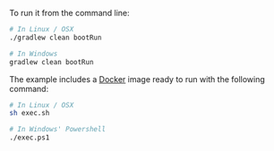 To run it from the command line:

```bash
# In Linux / OSX
./gradlew clean bootRun

# In Windows
gradlew clean bootRun
```

The example includes a [Docker](https://www.docker.com) image ready to run with the following command:

```bash
# In Linux / OSX
sh exec.sh

# In Windows' Powershell
./exec.ps1
```